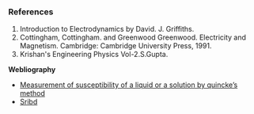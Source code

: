 ### References 

1. Introduction to Electrodynamics by David. J. Griffiths.
2. Cottingham, Cottingham. and Greenwood Greenwood. Electricity and Magnetism. Cambridge: Cambridge University Press, 1991.
3. Krishan's Engineering Physics Vol-2.S.Gupta.

**Webliography**
- [Measurement of susceptibility of a liquid or a solution by quincke’s method](https://www.iiserkol.ac.in/~ph324/ExptManuals/quincke's%20manual.pdf)
- [Sribd](https://www.scribd.com/doc/27126102/Measurement-of-Magnetic-Susceptibility-of-Manganese-II-Sulphate-solution-by-Quincke-s-Method)
